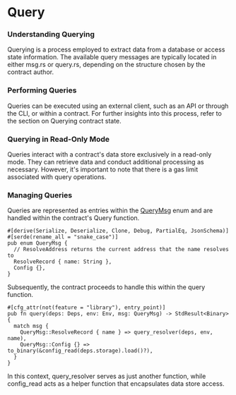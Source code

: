 # Query

### **Understanding Querying**

Querying is a process employed to extract data from a database or access state information. The available query messages are typically located in either msg.rs or query.rs, depending on the structure chosen by the contract author.

### **Performing Queries**

Queries can be executed using an external client, such as an API or through the CLI, or within a contract. For further insights into this process, refer to the section on Querying contract state.

### **Querying in Read-Only Mode**

Queries interact with a contract's data store exclusively in a read-only mode. They can retrieve data and conduct additional processing as necessary. However, it's important to note that there is a gas limit associated with query operations.

### **Managing Queries**

Queries are represented as entries within the [QueryMsg](https://github.com/deus-labs/cw-contracts/blob/main/contracts/nameservice/src/msg.rs#L20) enum and are handled within the contract's Query function.

```
#[derive(Serialize, Deserialize, Clone, Debug, PartialEq, JsonSchema)]
#[serde(rename_all = "snake_case")]
pub enum QueryMsg {
  // ResolveAddress returns the current address that the name resolves to
  ResolveRecord { name: String },
  Config {},
}
```

Subsequently, the contract proceeds to handle this within the query function.

```
#[cfg_attr(not(feature = "library"), entry_point)]
pub fn query(deps: Deps, env: Env, msg: QueryMsg) -> StdResult<Binary> {
  match msg {
    QueryMsg::ResolveRecord { name } => query_resolver(deps, env, name),
    QueryMsg::Config {} => to_binary(&config_read(deps.storage).load()?),
  }
}
```

In this context, query\_resolver serves as just another function, while config\_read acts as a helper function that encapsulates data store access.
